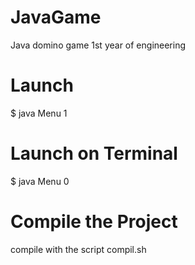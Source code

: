# JavaGame
Java domino game 1st year of engineering 

# Launch
$ java Menu 1

# Launch on Terminal
$ java Menu 0

# Compile the Project

compile with the script compil.sh
